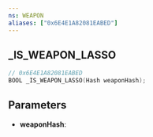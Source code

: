 ```yaml
---
ns: WEAPON
aliases: ["0x6E4E1A82081EABED"]
---
```

## _IS_WEAPON_LASSO

```c
// 0x6E4E1A82081EABED
BOOL _IS_WEAPON_LASSO(Hash weaponHash);
```

## Parameters
* **weaponHash**:

